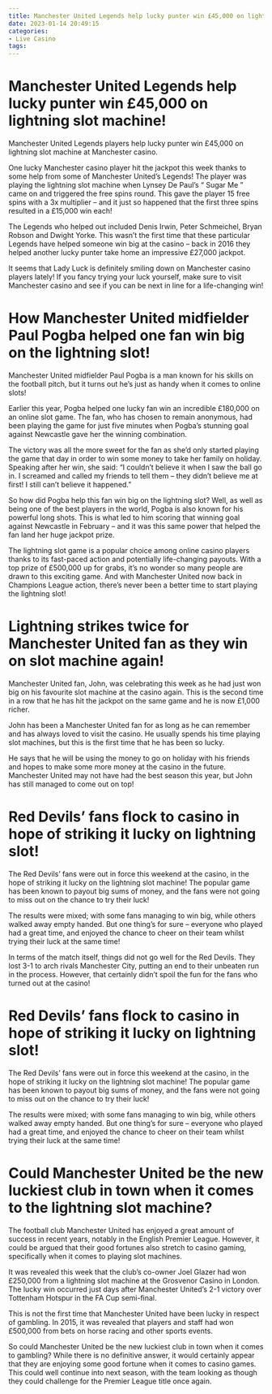 ```yaml
---
title: Manchester United Legends help lucky punter win £45,000 on lightning slot machine!
date: 2023-01-14 20:49:15
categories:
- Live Casino
tags:
---
```



#  Manchester United Legends help lucky punter win £45,000 on lightning slot machine!

Manchester United Legends players help lucky punter win £45,000 on lightning slot machine at Manchester casino.

One lucky Manchester casino player hit the jackpot this week thanks to some help from some of Manchester United’s Legends! The player was playing the lightning slot machine when Lynsey De Paul’s “ Sugar Me ” came on and triggered the free spins round. This gave the player 15 free spins with a 3x multiplier – and it just so happened that the first three spins resulted in a £15,000 win each!

The Legends who helped out included Denis Irwin, Peter Schmeichel, Bryan Robson and Dwight Yorke. This wasn’t the first time that these particular Legends have helped someone win big at the casino – back in 2016 they helped another lucky punter take home an impressive £27,000 jackpot.

It seems that Lady Luck is definitely smiling down on Manchester casino players lately! If you fancy trying your luck yourself, make sure to visit Manchester casino and see if you can be next in line for a life-changing win!

#  How Manchester United midfielder Paul Pogba helped one fan win big on the lightning slot!

Manchester United midfielder Paul Pogba is a man known for his skills on the football pitch, but it turns out he’s just as handy when it comes to online slots!

Earlier this year, Pogba helped one lucky fan win an incredible £180,000 on an online slot game. The fan, who has chosen to remain anonymous, had been playing the game for just five minutes when Pogba’s stunning goal against Newcastle gave her the winning combination.

The victory was all the more sweet for the fan as she’d only started playing the game that day in order to win some money to take her family on holiday. Speaking after her win, she said: “I couldn’t believe it when I saw the ball go in. I screamed and called my friends to tell them – they didn’t believe me at first! I still can’t believe it happened.”

So how did Pogba help this fan win big on the lightning slot? Well, as well as being one of the best players in the world, Pogba is also known for his powerful long shots. This is what led to him scoring that winning goal against Newcastle in February – and it was this same power that helped the fan land her huge jackpot prize.

The lightning slot game is a popular choice among online casino players thanks to its fast-paced action and potentially life-changing payouts. With a top prize of £500,000 up for grabs, it’s no wonder so many people are drawn to this exciting game. And with Manchester United now back in Champions League action, there’s never been a better time to start playing the lightning slot!

#  Lightning strikes twice for Manchester United fan as they win on slot machine again!

Manchester United fan, John, was celebrating this week as he had just won big on his favourite slot machine at the casino again. This is the second time in a row that he has hit the jackpot on the same game and he is now £1,000 richer.

John has been a Manchester United fan for as long as he can remember and has always loved to visit the casino. He usually spends his time playing slot machines, but this is the first time that he has been so lucky.

He says that he will be using the money to go on holiday with his friends and hopes to make some more money at the casino in the future. Manchester United may not have had the best season this year, but John has still managed to come out on top!

#  Red Devils’ fans flock to casino in hope of striking it lucky on lightning slot!

The Red Devils’ fans were out in force this weekend at the casino, in the hope of striking it lucky on the lightning slot machine! The popular game has been known to payout big sums of money, and the fans were not going to miss out on the chance to try their luck!

The results were mixed; with some fans managing to win big, while others walked away empty handed. But one thing’s for sure – everyone who played had a great time, and enjoyed the chance to cheer on their team whilst trying their luck at the same time!

In terms of the match itself, things did not go well for the Red Devils. They lost 3-1 to arch rivals Manchester City, putting an end to their unbeaten run in the process. However, that certainly didn’t spoil the fun for the fans who turned out at the casino!

# Red Devils’ fans flock to casino in hope of striking it lucky on lightning slot!

The Red Devils’ fans were out in force this weekend at the casino, in the hope of striking it lucky on the lightning slot machine! The popular game has been known to payout big sums of money, and the fans were not going to miss out on the chance to try their luck!

The results were mixed; with some fans managing to win big, while others walked away empty handed. But one thing’s for sure – everyone who played had a great time, and enjoyed the chance to cheer on their team whilst trying their luck at the same time!

#  Could Manchester United be the new luckiest club in town when it comes to the lightning slot machine?

The football club Manchester United has enjoyed a great amount of success in recent years, notably in the English Premier League. However, it could be argued that their good fortunes also stretch to casino gaming, specifically when it comes to playing slot machines.

It was revealed this week that the club’s co-owner Joel Glazer had won £250,000 from a lightning slot machine at the Grosvenor Casino in London. The lucky win occurred just days after Manchester United’s 2-1 victory over Tottenham Hotspur in the FA Cup semi-final.

This is not the first time that Manchester United have been lucky in respect of gambling. In 2015, it was revealed that players and staff had won £500,000 from bets on horse racing and other sports events.

So could Manchester United be the new luckiest club in town when it comes to gambling? While there is no definitive answer, it would certainly appear that they are enjoying some good fortune when it comes to casino games. This could well continue into next season, with the team looking as though they could challenge for the Premier League title once again.
